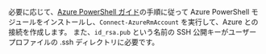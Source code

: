 必要に応じて、[Azure PowerShell ガイド](https://docs.microsoft.com/powershell/azureps-cmdlets-docs/)の手順に従って Azure PowerShell モジュールをインストールし、`Connect-AzureRmAccount` を実行して、Azure との接続を作成します。 また、`id_rsa.pub` という名前の SSH 公開キーがユーザー プロファイルの .ssh ディレクトリに必要です。
